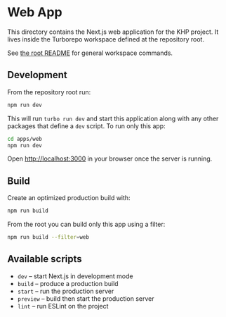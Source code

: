 # Web App

This directory contains the Next.js web application for the KHP project. It lives inside the Turborepo workspace defined at the repository root.

See [the root README](../../README.md) for general workspace commands.

## Development

From the repository root run:

```bash
npm run dev
```

This will run `turbo run dev` and start this application along with any other packages that define a `dev` script. To run only this app:

```bash
cd apps/web
npm run dev
```

Open <http://localhost:3000> in your browser once the server is running.

## Build

Create an optimized production build with:

```bash
npm run build
```

From the root you can build only this app using a filter:

```bash
npm run build --filter=web
```

## Available scripts

- `dev` – start Next.js in development mode
- `build` – produce a production build
- `start` – run the production server
- `preview` – build then start the production server
- `lint` – run ESLint on the project

